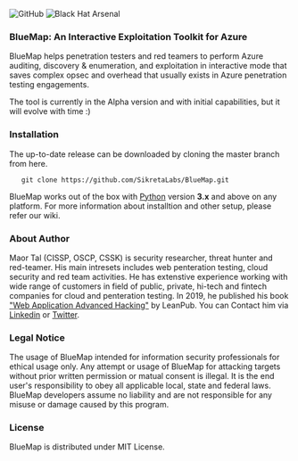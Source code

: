 ![GitHub](https://img.shields.io/github/license/SikretaLabs/BlueMap) ![Black Hat Arsenal](https://raw.githubusercontent.com/toolswatch/badges/master/arsenal/europe/2022.svg?sanitize=true)

### BlueMap: An Interactive Exploitation Toolkit for Azure

BlueMap helps penetration testers and red teamers to perform Azure auditing, discovery & enumeration, and exploitation in interactive mode that saves complex opsec and overhead that usually exists in Azure penetration testing engagements.

The tool is currently in the Alpha version and with initial capabilities, but it will evolve with time :)

### Installation

The up-to-date release can be downloaded by cloning the master branch from here.
  
```
   git clone https://github.com/SikretaLabs/BlueMap.git
```

BlueMap works out of the box with [Python](https://www.python.org/download/) version **3.x** and above on any platform.
For more information about installtion and other setup, please refer our wiki.

### About Author

Maor Tal (CISSP, OSCP, CSSK) is security researcher, threat hunter and red-teamer. His main intresets includes web penteration testing, cloud security and red team activities. He has extenstive experience working with wide range of customers in field of public, private, hi-tech and fintech companies for cloud and penteration testing. In 2019, he published his book ["Web Application Advanced Hacking"](https://webadvancedhacking.com/) by LeanPub. You can Contact him via [Linkedin](https://www.linkedin.com/in/maor-tal-06a7ba2a/) or [Twitter](https://twitter.com/th3location).

### Legal Notice

The usage of BlueMap intended for information security professionals for ethical usage only. Any attempt or usage of BlueMap for attacking targets without prior written permission or matual consent is illegal. It is the end user's responsibility to obey all applicable local, state and federal laws. BlueMap developers assume no liability and are not responsible for any misuse or damage caused by this program.

### License

BlueMap is distributed under MIT License.
